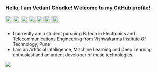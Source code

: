 ### Hello, I am Vedant Ghodke! Welcome to my GitHub profile!

  <a href="http://vedantghodke.github.io">
    <img align="left" alt="Personal Website" width="22px" src="https://cdn.jsdelivr.net/npm/simple-icons@v3/icons/globe.svg" />
  </a>
  <a href="https://www.linkedin.com/in/vedantghodke/">
    <img align="left" alt="LinkedIn" width="22px" src="https://cdn.jsdelivr.net/npm/simple-icons@v3/icons/linkedin.svg" />
  </a>
  <a href="https://twitter.com/VedantGhodke_">
    <img align="left" alt="Twitter" width="22px" src="https://cdn.jsdelivr.net/npm/simple-icons@v3/icons/twitter.svg" />
  </a>
  <a href="https://www.instagram.com/vedant__ghodke/">
    <img align="left" alt="Instagram" width="22px" src="https://cdn.jsdelivr.net/npm/simple-icons@v3/icons/instagram.svg" />
  </a>
  <a href="http://vedantghodke.blogspot.com/">
    <img align="left" alt="Blog" width="22px" src="https://cdn.jsdelivr.net/npm/simple-icons@v3/icons/rss.svg" />
  </a>
   <a href="mailto:vedantghodke@gmail.com">
    <img align="left" alt="Email ID" width="22px" src="https://cdn.jsdelivr.net/npm/simple-icons@v3/icons/gmail.svg" />
  </a>
  <a href="https://stackoverflow.com/users/13700415/vedant-ghodke">
    <img align="left" alt="Stackoverflow" width="22px" src="https://cdn.jsdelivr.net/npm/simple-icons@v3/icons/stackoverflow.svg" />
  </a>
    
<br><br>
- I currently am a student pursuing B.Tech in Electronics and Telecommunications Engineering from Vishwakarma Institute Of Technology, Pune
- I am an Artificial Intelligence, Machine Learning and Deep Learning enthusiast and an ardent developer of these technologies.


<img src="https://github-readme-stats.vercel.app/api?username=VEDANTGHODKE)](https://github.com/VEDANTGHODKE/github-readme-stats)">
